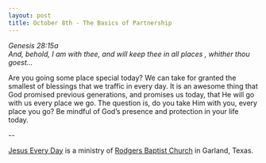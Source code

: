 ```yaml
---
layout: post
title: October 8th - The Basics of Partnership
---
```


_Genesis 28:15a  
And, behold, I am with thee, and will keep thee in all places ,
whither thou goest..._

Are you going some place special today? We can take for granted the
smallest of blessings that we traffic in every day. It is an awesome
thing that God promised previous generations, and promises us today,
that He will go with us every place we go. The question is, do you
take Him with you, every place you go? Be mindful of God&rsquo;s
presence and protection in your life today.

 --

<a href=http://jesuseveryday.net>Jesus Every Day</a> is a ministry of <a href=http://rodgersbaptist.net>Rodgers Baptist Church</a> in Garland, Texas.
